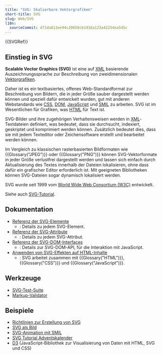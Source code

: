 ```yaml
---
title: "SVG: Skalierbare Vektorgrafiken"
short-title: SVG
slug: Web/SVG
l10n:
  sourceCommit: d71da812ee94c20658cb1916a123a42254ea545c
---
```


{{SVGRef}}

## Einstieg in SVG

**Scalable Vector Graphics (SVG)** ist eine auf [XML](/de/docs/Web/XML) basierende Auszeichnungssprache zur Beschreibung von zweidimensionalen [Vektorgrafiken](https://en.wikipedia.org/wiki/Vector_graphics).

Daher ist es ein textbasiertes, offenes Web-Standardformat zur Beschreibung von Bildern, die in jeder Größe sauber dargestellt werden können und speziell dafür entwickelt wurden, gut mit anderen Webstandards wie [CSS](/de/docs/Web/CSS), [DOM](/de/docs/Web/API/Document_Object_Model), [JavaScript](/de/docs/Web/JavaScript) und [SMIL](/de/docs/Web/SVG/SVG_animation_with_SMIL) zu arbeiten. SVG ist im Wesentlichen für Grafiken, was [HTML](/de/docs/Web/HTML) für Text ist.

SVG-Bilder und ihre zugehörigen Verhaltensweisen werden in [XML](/de/docs/Web/XML)-Textdateien definiert, was bedeutet, dass sie durchsucht, indexiert, geskriptet und komprimiert werden können. Zusätzlich bedeutet dies, dass sie mit jedem Texteditor oder Zeichensoftware erstellt und bearbeitet werden können.

Im Vergleich zu klassischen rasterbasierten Bildformaten wie {{Glossary("JPEG")}} oder {{Glossary("PNG")}} können SVG-Vektorformate in jeder Größe verlustfrei dargestellt werden und lassen sich einfach durch Aktualisierung des Textes innerhalb der Dateien lokalisieren, ohne dass dafür ein grafischer Editor erforderlich ist. Mit geeigneten Bibliotheken können SVG-Dateien sogar dynamisch lokalisiert werden.

SVG wurde seit 1999 vom [World Wide Web Consortium (W3C)](https://www.w3.org/) entwickelt.

Siehe auch [SVG-Tutorial](/de/docs/Web/SVG/Tutorial).

## Dokumentation

- [Referenz der SVG-Elemente](/de/docs/Web/SVG/Element)
  - : Details zu jedem SVG-Element.
- [Referenz der SVG-Attribute](/de/docs/Web/SVG/Attribute)
  - : Details zu jedem SVG-Attribut.
- [Referenz der SVG-DOM-Interfaces](/de/docs/Web/API/Document_Object_Model#svg_dom)
  - : Details zur SVG-DOM-API, für die Interaktion mit JavaScript.
- [Anwenden von SVG-Effekten auf HTML-Inhalte](/de/docs/Web/SVG/Applying_SVG_effects_to_HTML_content)
  - : SVG arbeitet zusammen mit {{Glossary("HTML")}}, {{Glossary("CSS")}} und {{Glossary("JavaScript")}}.

## Werkzeuge

- [SVG-Test-Suite](https://github.com/w3c/svgwg/wiki/Testing)
- [Markup-Validator](https://validator.w3.org/#validate_by_input)

## Beispiele

- [Richtlinien zur Erstellung von SVG](https://jwatt.org/svg/authoring/)
- [SVG als Bild](/de/docs/Web/SVG/SVG_as_an_Image)
- [SVG-Animation mit SMIL](/de/docs/Web/SVG/SVG_animation_with_SMIL)
- [SVG Tutorial Adventskalender](https://svg-tutorial.com/)
- [D3](https://d3js.org/) (JavaScript-Bibliothek zur Visualisierung von Daten mit HTML, SVG und CSS)
